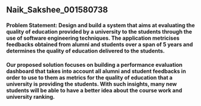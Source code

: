 ## Naik_Sakshee_001580738

#### Problem Statement: Design and build a system that aims at evaluating the quality of education provided by a university to the students through the use of software engineering techniques. The application metricises feedbacks obtained from alumni and students over a span of 5 years and determines the quality of education delivered to the students. 

#### Our proposed solution focuses on building a performance evaluation dashboard that takes into account all alumni and student feedbacks in order to use to them as metrics for the quality of education that a university is providing the students. With such insights, many new students will be able to have a better idea about the course work and university ranking. 




